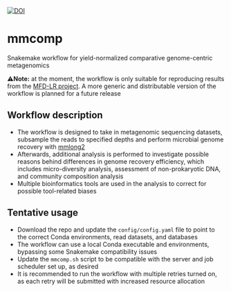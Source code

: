 [![DOI](https://zenodo.org/badge/856301767.svg)](https://doi.org/10.5281/zenodo.15782325)

# mmcomp
Snakemake workflow for yield-normalized comparative genome-centric metagenomics

:warning:**Note:** at the moment, the workflow is only suitable for reproducing results from the [MFD-LR project](https://github.com/Serka-M/mfd_mags). A more generic and distributable version of the workflow is planned for a future release

## Workflow description
* The workflow is designed to take in metagenomic sequencing datasets, subsample the reads to specified depths and perform microbial genome recovery with [mmlong2](https://github.com/Serka-M/mmlong2)
* Afterwards, additional analysis is performed to investigate possible reasons behind differences in genome recovery efficiency, which includes micro-diversity analysis, assessment of non-prokaryotic DNA, and community composition analysis
* Multiple bioinformatics tools are used in the analysis to correct for possible tool-related biases

## Tentative usage
* Download the repo and update the `config/config.yaml` file to point to the correct Conda environments, read datasets, and databases
* The workflow can use a local Conda executable and environments, bypassing some Snakemake compatibility issues  
* Update the `mmcomp.sh` script to be compatible with the server and job scheduler set up, as desired
* It is recommended to run the workflow with multiple retries turned on, as each retry will be submitted with increased resource allocation
